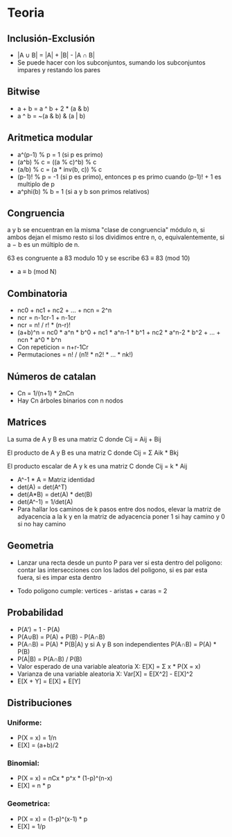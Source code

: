 # Teoria

## Inclusión-Exclusión

* |A ∪ B| = |A| + |B| - |A ∩ B|
* Se puede hacer con los subconjuntos, sumando los subconjuntos impares y restando los pares

## Bitwise

* a + b = a ^ b + 2 * (a & b)
* a ^ b = ~(a & b) & (a | b)

## Aritmetica modular

* a^(p-1) % p = 1 (si p es primo)
* (a^b) % c = ((a % c)^b) % c
* (a/b) % c = (a * inv(b, c)) % c
* (p-1)! % p = -1 (si p es primo), entonces p es primo cuando (p-1)! + 1 es multiplo de p
* a^phi(b) % b = 1 (si a y b son primos relativos)

## Congruencia

a y b se encuentran en la misma "clase de congruencia" módulo n, si ambos dejan el mismo resto si los dividimos entre n, o, equivalentemente, si a − b es un múltiplo de n.

63 es congruente a 83 modulo 10 y se escribe 63 ≡ 83 (mod 10)

* a ≡ b (mod N) 

## Combinatoria

* nc0 + nc1 + nc2 + ... + ncn = 2^n
* ncr = n-1cr-1 + n-1cr
* ncr = n! / r! * (n-r)!
* (a+b)^n = nc0 * a^n * b^0 + nc1 * a^n-1 * b^1 + nc2 * a^n-2 * b^2 + ... + ncn * a^0 * b^n	
* Con repeticion = n+r-1Cr
* Permutaciones = n! / (n1! * n2! * ... * nk!)

## Números de catalan

* Cn = 1/(n+1) * 2nCn
* Hay Cn árboles binarios con n nodos

## Matrices

La suma de A y B es una matriz C donde Cij = Aij + Bij

El producto de A y B es una matriz C donde Cij = Σ Aik * Bkj

El producto escalar de A y k es una matriz C donde Cij = k * Aij

* A^-1 * A = Matriz identidad
* det(A) = det(A^T)
* det(A*B) = det(A) * det(B)
* det(A^-1) = 1/det(A)
* Para hallar los caminos de k pasos entre dos nodos, elevar la matriz de adyacencia a la k y en la matriz de adyacencia poner 1 si hay camino y 0 si no hay camino

## Geometria

* Lanzar una recta desde un punto P para ver si esta dentro del poligono: contar las intersecciones con los lados del poligono, si es par esta fuera, si es impar esta dentro

* Todo poligono cumple:
vertices - aristas + caras = 2

## Probabilidad

* P(A') = 1 - P(A)
* P(A∪B) = P(A) + P(B) - P(A∩B)
* P(A∩B) = P(A) * P(B|A) y si A y B son independientes P(A∩B) = P(A) * P(B)
* P(A|B) = P(A∩B) / P(B)
* Valor esperado de una variable aleatoria X: E[X] = Σ x * P(X = x)
* Varianza de una variable aleatoria X: Var[X] = E[X^2] - E[X]^2
* E[X + Y] = E[X] + E[Y]

## Distribuciones

### Uniforme: 

* P(X = x) = 1/n
* E[X] = (a+b)/2

### Binomial:

* P(X = x) = nCx * p^x * (1-p)^(n-x)
* E[X] = n * p

### Geometrica:

* P(X = x) = (1-p)^(x-1) * p
* E[X] = 1/p

